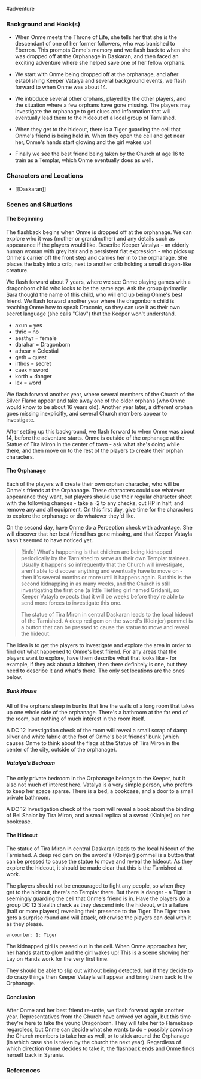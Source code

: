  #adventure 

### Background and Hook(s)

- When Onme meets the Throne of Life, she tells her that she is the descendant of one of her former followers, who was banished to Eberron. This prompts Onme's memory and we flash back to when she was dropped off at the Orphanage in Daskaran, and then faced an exciting adventure where she helped save one of her fellow orphans.

- We start with Onme being dropped off at the orphanage, and after establishing Keeper Vatalya and several background events, we flash forward to when Onme was about 14.
- We introduce several other orphans, played by the other players, and the situation where a few orphans have gone missing. The players may investigate the orphanage to get clues and information that will eventually lead them to the hideout of a local group of Tarnished.
- When they get to the hideout, there is a Tiger guarding the cell that Onme's friend is being held in. When they open the cell and get near her, Onme's hands start glowing and the girl wakes up!
- Finally we see the best friend being taken by the Church at age 16 to train as a Templar, which Onme eventually does as well.

### Characters and Locations

- [[Daskaran]]

### Scenes and Situations

#### The Beginning

The flashback begins when Onme is dropped off at the orphanage. We can explore who it was (mother or grandmother) and any details such as appearance if the players would like. Describe Keeper Vatalya - an elderly human woman with grey hair and a persistent flat expression - who picks up Onme's carrier off the front step and carries her in to the orphanage. She places the baby into a crib, next to another crib holding a small dragon-like creature.

We flash forward about 7 years, where we see Onme playing games with a dragonborn child who looks to be the same age. Ask the group (primarily Sara though) the name of this child, who will end up being Onme's best friend. We flash forward another year where the dragonborn child is teaching Onme how to speak Draconic, so they can use it as their own secret language (she calls "Glav") that the Keeper won't understand.

* axun = yes
* thric = no
* aesthyr = female
* darahar = Dragonborn
* athear = Celestial
* geth = quest
* irthos = secret
* caex = sword
* korth = danger
* lex = word

We flash forward another year, where several members of the Church of the Silver Flame appear and take away one of the older orphans (who Onme would know to be about 16 years old). Another year later, a different orphan goes missing inexplicitly, and several Church members appear to investigate.

After setting up this background, we flash forward to when Onme was about 14, before the adventure starts. Onme is outside of the orphanage at the Statue of Tira Miron in the center of town - ask what she's doing while there, and then move on to the rest of the players to create their orphan characters.

#### The Orphanage

Each of the players will create their own orphan character, who will be Onme's friends at the Orphanage. These characters could use whatever appearance they want, but players should use their regular character sheet with the following changes - take a -2 to any checks, cut HP in half, and remove any and all equipment. On this first day, give time for the characters to explore the orphanage or do whatever they'd like.

On the second day, have Onme do a Perception check with advantage. She will discover that her best friend has gone missing, and that Keeper Vatayla hasn't seemed to have noticed yet.

>[!info]
>What's happening is that children are being kidnapped periodically by the Tarnished to serve as their own Templar trainees. Usually it happens so infrequently that the Church will investigate, aren't able to discover anything and eventually have to move on - then it's several months or more until it happens again. But this is the second kidnapping in as many weeks, and the Church is still investigating the first one (a little Tiefling girl named Gridani), so Keeper Vatayla expects that it will be weeks before they're able to send more forces to investigate this one.
>
>The statue of Tira Miron in central Daskaran leads to the local hideout of the Tarnished. A deep red gem on the sword's (Kloinjer) pommel is a button that can be pressed to cause the statue to move and reveal the hideout.

The idea is to get the players to investigate and explore the area in order to find out what happened to Onme's best friend. For any areas that the players want to explore, have them describe what that looks like - for example, if they ask about a kitchen, then there definitely is one, but they need to describe it and what's there. The only set locations are the ones below.

##### Bunk House

All of the orphans sleep in bunks that line the walls of a long room that takes up one whole side of the orphanage. There's a bathroom at the far end of the room, but nothing of much interest in the room itself.

A DC 12 Investigation check of the room will reveal a small scrap of damp silver and white fabric at the foot of Onme's best friends' bunk (which causes Onme to think about the flags at the Statue of Tira Miron in the center of the city, outside of the orphanage).

##### Vatalya's Bedroom

The only private bedroom in the Orphanage belongs to the Keeper, but it also not much of interest here. Vatalya is a very simple person, who prefers to keep her space sparse. There is a bed, a bookcase, and a door to a small private bathroom.

A DC 12 Investigation check of the room will reveal a book about the binding of Bel Shalor by Tira Miron, and a small replica of a sword (Kloinjer) on her bookcase.

#### The Hideout

The statue of Tira Miron in central Daskaran leads to the local hideout of the Tarnished. A deep red gem on the sword's (Kloinjer) pommel is a button that can be pressed to cause the statue to move and reveal the hideout. As they explore the hideout, it should be made clear that this is the Tarnished at work.

The players should not be encouraged to fight any people, so when they get to the hideout, there's no Templar there. But there is danger - a Tiger is seemingly guarding the cell that Onme's friend is in. Have the players do a group DC 12 Stealth check as they descend into the hideout, with a failure (half or more players) revealing their presence to the Tiger. The Tiger then gets a surprise round and will attack, otherwise the players can deal with it as they please.

`encounter: 1: Tiger`

The kidnapped girl is passed out in the cell. When Onme approaches her, her hands start to glow and the girl wakes up! This is a scene showing her Lay on Hands work for the very first time.

They should be able to slip out without being detected, but if they decide to do crazy things then Keeper Vatayla will appear and bring them back to the Orphanage.

#### Conclusion

After Onme and her best friend re-unite, we flash forward again another year. Representatives from the Church have arrived yet again, but this time they're here to take the young Dragonborn. They will take her to Flamekeep regardless, but Onme can decide what she wants to do - possibly convince the Church members to take her as well, or to stick around the Orphanage (in which case she is taken by the church the next year). Regardless of which direction Onme decides to take it, the flashback ends and Onme finds herself back in Syrania.

### References
